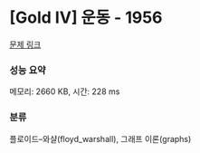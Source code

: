 # [Gold IV] 운동 - 1956 

[문제 링크](https://www.acmicpc.net/problem/1956) 

### 성능 요약

메모리: 2660 KB, 시간: 228 ms

### 분류

플로이드–와샬(floyd_warshall), 그래프 이론(graphs)


